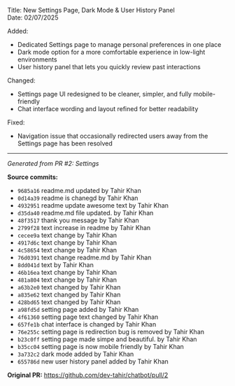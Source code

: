 Title: New Settings Page, Dark Mode & User History Panel  
Date: 02/07/2025  

Added:  
- Dedicated Settings page to manage personal preferences in one place  
- Dark mode option for a more comfortable experience in low-light environments  
- User history panel that lets you quickly review past interactions  

Changed:  
- Settings page UI redesigned to be cleaner, simpler, and fully mobile-friendly  
- Chat interface wording and layout refined for better readability  

Fixed:  
- Navigation issue that occasionally redirected users away from the Settings page has been resolved

---
*Generated from PR #2: Settings*

**Source commits:**
- `9685a16` readme.md updated by Tahir Khan
- `0d14a39` readme is chanegd by Tahir Khan
- `4932951` readme update awesome text by Tahir Khan
- `d35da40` readme.md file updated. by Tahir Khan
- `48f3517` thank you message by Tahir Khan
- `2799f28` text increase in readme by Tahir Khan
- `cecee9a` text change by Tahir Khan
- `4917d6c` text change by Tahir Khan
- `4c58654` text change by Tahir Khan
- `76d0391` text change readme.md by Tahir Khan
- `8dd041d` text by Tahir Khan
- `46b16ea` text change by Tahir Khan
- `481a804` text change by Tahir Khan
- `a63b2e0` text changed by Tahir Khan
- `a835e62` text changed by Tahir Khan
- `428bd65` text changed by Tahir Khan
- `a98fd5d` setting page added by Tahir Khan
- `4f61360` setting page text changed by Tahir Khan
- `657fe1b` chat interface is changed by Tahir Khan
- `76e255c` setting page is redirection bug is removed by Tahir Khan
- `b23c0ff` setting page made simpe and beautiful. by Tahir Khan
- `b35cc04` setting page is now mobile friendly by Tahir Khan
- `3a732c2` dark mode added by Tahir Khan
- `655786d` new user history panel added by Tahir Khan

**Original PR:** https://github.com/dev-tahir/chatbot/pull/2
